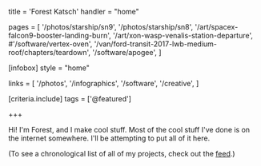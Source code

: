 title = 'Forest Katsch'
handler = "home"

pages = [
  '/photos/starship/sn9',
  '/photos/starship/sn8',
  '/art/spacex-falcon9-booster-landing-burn',
  '/art/xon-wasp-venalis-station-departure',
  #'/software/vertex-oven',
  '/van/ford-transit-2017-lwb-medium-roof/chapters/teardown',
  '/software/apogee',
]

[infobox]
style = "home"

links = [
  '/photos',
  '/infographics',
  '/software',
  '/creative',
]

[criteria.include]
tags = ['@featured']

+++

Hi! I'm Forest, and I make cool stuff.
Most of the cool stuff I've done is on the internet somewhere.
I'll be attempting to put all of it here.

(To see a chronological list of all of my projects, check out the [feed](/feed).)
